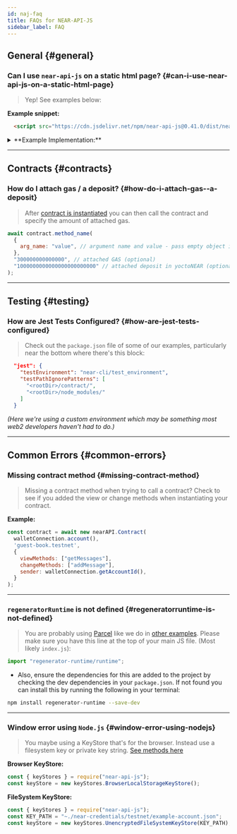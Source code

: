 ```yaml
---
id: naj-faq
title: FAQs for NEAR-API-JS
sidebar_label: FAQ
---
```


## General {#general}


### Can I use `near-api-js` on a static html page? {#can-i-use-near-api-js-on-a-static-html-page}

> Yep! See examples below:

**Example snippet:**

```html
  <script src="https://cdn.jsdelivr.net/npm/near-api-js@0.41.0/dist/near-api-js.min.js"></script>
```

<details>
<summary>**Example Implementation:** </summary>
<p>

```html
<!DOCTYPE html>
<html lang="en">

<head>
  <meta charset="UTF-8">
  <meta http-equiv="X-UA-Compatible" content="IE=edge">
  <meta name="viewport" content="width=device-width, initial-scale=1.0">
  <title>Document</title>
</head>

<body>
  <ul id="messages"></ul>
  <textarea id="text" placeholder="Add Message"></textarea>
  <button id="add-text">Add Text</button>
  <script src="https://cdn.jsdelivr.net/npm/near-api-js@0.41.0/dist/near-api-js.min.js"></script>
  <script>
    // connect to NEAR
    const near = new nearApi.Near({
      keyStore: new nearApi.keyStores.BrowserLocalStorageKeyStore(),
      networkId: 'testnet',
      nodeUrl: 'https://rpc.testnet.near.org',
      walletUrl: 'https://wallet.testnet.near.org'
    });
    
    // connect to the NEAR Wallet
    const wallet = new nearApi.WalletConnection(near, 'my-app');

    // connect to a NEAR smart contract
    const contract = new nearApi.Contract(wallet.account(), 'guest-book.testnet', {
      viewMethods: ['getMessages'],
      changeMethods: ['addMessage']
    });

    const button = document.getElementById('add-text');
    if (!wallet.isSignedIn()) {
      button.textContent = 'SignIn with NEAR'
    }

    // call the getMessages view method
    contract.getMessages()
      .then(messages => {
        const ul = document.getElementById('messages');
        messages.forEach(message => {
          const li = document.createElement('li');
          li.textContent = `${message.sender} - ${message.text}`;
          ul.appendChild(li);
        })
      });

    // Either sign in or call the addMessage change method on button click
    document.getElementById('add-text').addEventListener('click', () => {
      if (wallet.isSignedIn()) {
        contract.addMessage({
          args: { text: document.getElementById('text').value },
          amount: nearApi.utils.format.parseNearAmount('1')
        })
      } else {
        wallet.requestSignIn({
          contractId: 'guest-book.testnet',
          methodNames: ['getMessages', 'addMessage']
        });
      }
    });
  </script>
</body>

</html>
```

</p>
</details>

---

## Contracts {#contracts}

### How do I attach gas / a deposit? {#how-do-i-attach-gas--a-deposit}

> After [contract is instantiated](http://localhost:3000/tools/near-api-js/using-near-api-js#load-contract) you can then call the contract and specify the amount of attached gas.

```js
await contract.method_name(
  {
    arg_name: "value", // argument name and value - pass empty object if no args required
  },
  "300000000000000", // attached GAS (optional)
  "1000000000000000000000000" // attached deposit in yoctoNEAR (optional)
);
```

---

## Testing {#testing}

### How are Jest Tests Configured? {#how-are-jest-tests-configured}

> Check out the `package.json` file of some of our examples, particularly near the bottom where there's this block:

```json
  "jest": {
    "testEnvironment": "near-cli/test_environment",
    "testPathIgnorePatterns": [
      "<rootDir>/contract/",
      "<rootDir>/node_modules/"
    ]
  }
```

_(Here we're using a custom environment which may be something most web2 developers haven't had to do.)_

---

## Common Errors {#common-errors}

### Missing contract method {#missing-contract-method}

> Missing a contract method when trying to call a contract? Check to see if you added the view or change methods when instantiating your contract.

**Example:**
```js
const contract = await new nearAPI.Contract(
  walletConnection.account(),
  'guest-book.testnet',
  {
    viewMethods: ["getMessages"],  
    changeMethods: ["addMessage"], 
    sender: walletConnection.getAccountId(),
  }
);
```

---

### `regeneratorRuntime` is not defined {#regeneratorruntime-is-not-defined}

> You are probably using [Parcel](https://parceljs.org/) like we do in [other examples](https://near.dev). Please make sure you have this line at the top of your main JS file. (Most likely `index.js`):

```js
import "regenerator-runtime/runtime";
```

- Also, ensure the dependencies for this are added to the project by checking the dev dependencies in your `package.json`. If not found you can install this by running the following in your terminal:

```bash
npm install regenerator-runtime --save-dev
```

---

### Window error using `Node.js` {#window-error-using-nodejs}

> You maybe using a KeyStore that's for the browser. Instead use a filesystem key or private key string. [See methods here](/docs/api/naj-quick-reference#key-store)

**Browser KeyStore:**

```js
const { keyStores } = require("near-api-js");
const keyStore = new keyStores.BrowserLocalStorageKeyStore();
```

**FileSystem KeyStore:**

```js
const { keyStores } = require("near-api-js");
const KEY_PATH = "~./near-credentials/testnet/example-account.json";
const keyStore = new keyStores.UnencryptedFileSystemKeyStore(KEY_PATH);
```
